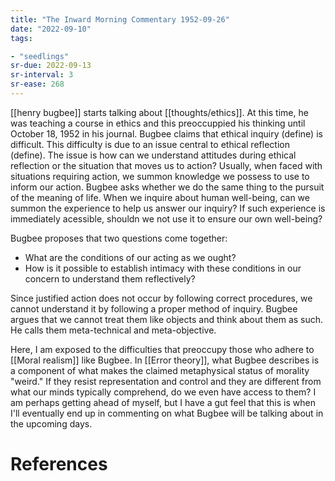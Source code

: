 ```yaml
---
title: "The Inward Morning Commentary 1952-09-26"
date: "2022-09-10"
tags:

- "seedlings"
sr-due: 2022-09-13
sr-interval: 3
sr-ease: 268
---
```


[[henry bugbee]] starts talking about [[thoughts/ethics]]. At this time, he was teaching a course in ethics and this preoccuppied his thinking until October 18, 1952 in his journal. Bugbee claims that ethical inquiry (define) is difficult. This difficulty is due to an issue central to ethical reflection (define). The issue is how can we understand attitudes during ethical reflection or the situation that moves us to action? Usually, when faced with situations requiring action, we summon knowledge we possess to use to inform our action. Bugbee asks whether we do the same thing to the pursuit of the meaning of life. When we inquire about human well-being, can we summon the experience to help us answer our inquiry? If such experience is immediately acessible, shouldn we not use it to ensure our own well-being?

Bugbee proposes that two questions come together:
- What are the conditions of our acting as we ought?
- How is it possible to establish intimacy with these conditions in our concern to understand them reflectively?

Since justified action does not occur by following correct procedures, we cannot understand it by following a proper method of inquiry. Bugbee argues that we cannot treat them like objects and think about them as such. He calls them meta-technical and meta-objective.

Here, I am exposed to the difficulties that preoccupy those who adhere to [[Moral realism]] like Bugbee. In [[Error theory]], what Bugbee describes is a component of what makes the claimed metaphysical status of morality "weird." If they resist representation and control and they are different from what our minds typically comprehend, do we even have access to them? I am perhaps getting ahead of myself, but I have a gut feel that this is when I'll eventually end up in commenting on what Bugbee will be talking about in the upcoming days.

# References